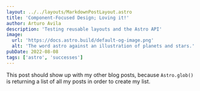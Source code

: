 ```yaml
---
layout: ../../layouts/MarkdownPostLayout.astro
title: 'Component-Focused Design; Loving it!'
author: Arturo Avila
description: 'Testing reusable layouts and the Astro API'
image:
  url: 'https://docs.astro.build/default-og-image.png'
  alt: 'The word astro against an illustration of planets and stars.'
pubDate: 2022-08-08
tags: ['astro', 'successes']
---
```


This post should show up with my other blog posts, because `Astro.glob()` is returning a list of all my posts in order to create my list.
